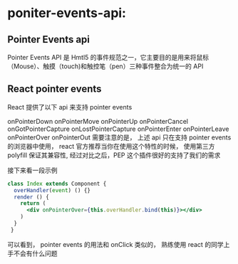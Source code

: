 # poniter-events-api:

## Pointer Events api

Pointer Events API 是 Hmtl5 的事件规范之一，它主要目的是用来将鼠标（Mouse）、触摸（touch)和触控笔（pen）三种事件整合为统一的 API

## React pointer events
React 提供了以下 api 来支持 pointer events

onPointerDown
onPointerMove
onPointerUp
onPointerCancel
onGotPointerCapture
onLostPointerCapture
onPointerEnter
onPointerLeave
onPointerOver
onPointerOut
需要注意的是， 上述 api 只在支持 pointer events 的浏览器中使用， react 官方推荐当你在使用这个特性的时候， 使用第三方 polyfill 保证其兼容性, 经过对比之后，PEP 这个插件很好的支持了我们的需求

接下来看一段示例

```jsx
class Index extends Component {
  overHandler(event) () {}
  render () {
    return (
      <div onPointerOver={this.overHandler.bind(this)}></div>
    )
  }
 }
```

可以看到， pointer events 的用法和 onClick 类似的， 熟练使用 react 的同学上手不会有什么问题
